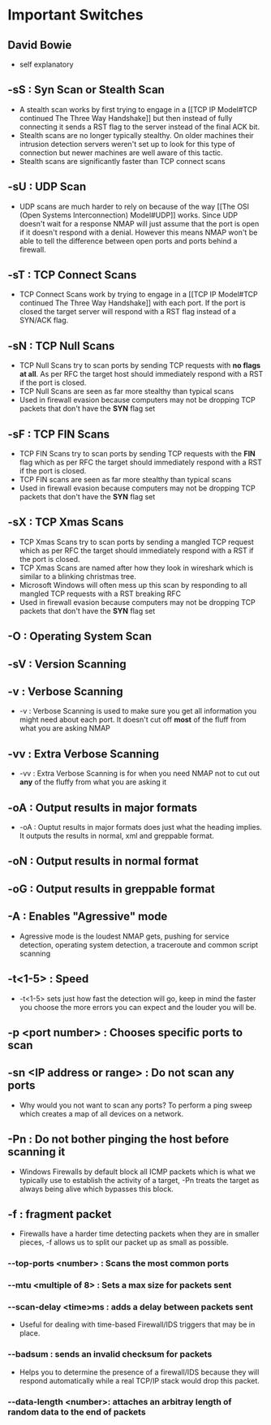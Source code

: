 # Important Switches
## David Bowie
- self explanatory
## -sS : Syn Scan or Stealth Scan
- A stealth scan works by first trying to engage in a [[TCP IP Model#TCP continued The Three Way Handshake]] but then instead of fully connecting it sends a RST flag to the server instead of the final ACK bit.
- Stealth scans are no longer typically stealthy. On older machines their intrusion detection servers weren't set up to look for this type of connection but newer machines are well aware of this tactic.
- Stealth scans are significantly faster than TCP connect scans
## -sU : UDP Scan
- UDP scans are much harder to rely on because of the way [[The OSI (Open Systems Interconnection) Model#UDP]] works. Since UDP doesn't wait for a response NMAP will just assume that the port is open if it doesn't respond with a denial. However this means NMAP won't be able to tell the difference between open ports and ports behind a firewall.
## -sT : TCP Connect Scans
- TCP Connect Scans work by trying to engage in a [[TCP IP Model#TCP continued The Three Way Handshake]] with each port. If the port is closed the target server will respond with a RST flag instead of a SYN/ACK flag.
## -sN : TCP Null Scans
- TCP Null Scans try to scan ports by sending TCP requests with **no flags at all**. As per RFC the target host should immediately respond with a RST if the port is closed. 
- TCP Null Scans are seen as far more stealthy than typical scans
- Used in firewall evasion because computers may not be dropping TCP packets that don't have the **SYN** flag set
## -sF : TCP FIN Scans
- TCP FIN Scans try to scan ports by sending TCP requests with the **FIN** flag which as per RFC the target should immediately respond with a RST if the port is closed.
- TCP FIN scans are seen as far more stealthy than typical scans
- Used in firewall evasion because computers may not be dropping TCP packets that don't have the **SYN** flag set
## -sX : TCP Xmas Scans
- TCP Xmas Scans try to scan ports by sending a mangled TCP request which as per RFC the target should immediately respond with a RST if the port is closed.
- TCP Xmas Scans are named after how they look in wireshark which is similar to a blinking christmas tree.
- Microsoft Windows will often mess up this scan by responding to all mangled TCP requests with a RST breaking RFC
- Used in firewall evasion because computers may not be dropping TCP packets that don't have the **SYN** flag set
## -O : Operating System Scan
## -sV : Version Scanning
## -v : Verbose Scanning
- -v : Verbose Scanning is used to make sure you get all information you might need about each port. It doesn't cut off **most** of the fluff from what you are asking NMAP
## -vv : Extra Verbose Scanning
- -vv : Extra Verbose Scanning is for when you need NMAP not to cut out **any** of the fluffy from what you are asking it

## -oA : Output results in major formats
- -oA : Ouptut results in major formats does just what the heading implies. It outputs the results in normal, xml and greppable format.
## -oN : Output results in normal format
## -oG : Output results in greppable format
## -A : Enables "Agressive" mode
- Agressive mode is the loudest NMAP gets, pushing for service detection, operating system detection, a traceroute and common script scanning
## -t\<1-5\> : Speed
- -t\<1-5\> sets just how fast the detection will go, keep in mind the faster you choose the more errors you can expect and the louder you will be.
## -p \<port number\> : Chooses specific ports to scan
## -sn \<IP address or range\> : Do not scan any ports
- Why would you not want to scan any ports? To perform a ping sweep which creates a map of all devices on a network.
## -Pn : Do not bother pinging the host before scanning it
- Windows Firewalls by default block all ICMP packets which is what we typically use to establish the activity of a target, -Pn treats the target as always being alive which bypasses this block.
## -f : fragment packet
- Firewalls have a harder time detecting packets when they are in smaller pieces, -f allows us to split our packet up as small as possible.

### --top-ports \<number\> : Scans the most common ports
### --mtu \<multiple of 8\> : Sets a max size for packets sent
### --scan-delay \<time\>ms : adds a delay between packets sent
- Useful for dealing with time-based Firewall/IDS triggers that may be in place.
### --badsum : sends an invalid checksum for packets
- Helps you to determine the presence of a firewall/IDS because they will respond automatically while a real TCP/IP stack would drop this packet.
### --data-length \<number\>: attaches an arbitray length of random data to the end of packets
